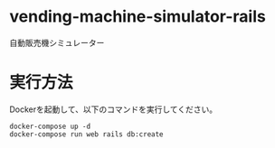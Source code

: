 # vending-machine-simulator-rails

自動販売機シミュレーター

# 実行方法

Dockerを起動して、以下のコマンドを実行してください。

```
docker-compose up -d
docker-compose run web rails db:create
```
